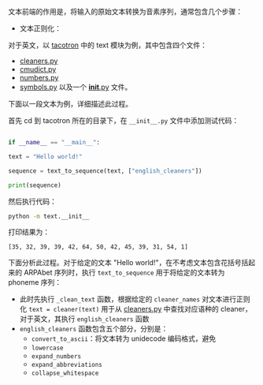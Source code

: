 > 


文本前端的作用是，将输入的原始文本转换为音素序列，通常包含几个步骤：
+ 文本正则化：

对于英文，以  [tacotron](https://github.com/keithito/tacotron/tree/master) 中的 text 模块为例，其中包含四个文件：
+ [cleaners.py](https://github.com/keithito/tacotron/blob/master/text/cleaners.py "cleaners.py")
+ [cmudict.py](https://github.com/keithito/tacotron/blob/master/text/cmudict.py "cmudict.py")
+ [numbers.py](https://github.com/keithito/tacotron/blob/master/text/numbers.py "numbers.py")
+ [symbols.py](https://github.com/keithito/tacotron/blob/master/text/symbols.py "symbols.py")
以及一个 [__init__.py](https://github.com/keithito/tacotron/blob/master/text/__init__.py "__init__.py") 文件。

下面以一段文本为例，详细描述此过程。

首先 cd 到 tacotron 所在的目录下，在 `__init__.py` 文件中添加测试代码：
```python

if __name__ == "__main__":

text = "Hello world!"

sequence = text_to_sequence(text, ["english_cleaners"])

print(sequence)
```
然后执行代码：
```bash
python -m text.__init__
```
打印结果为：
```
[35, 32, 39, 39, 42, 64, 50, 42, 45, 39, 31, 54, 1]
```

下面分析此过程。对于给定的文本 "Hello world!"，在不考虑文本包含花括号括起来的 ARPAbet 序列时，执行 `text_to_sequence` 用于将给定的文本转为 phoneme 序列：
+ 此时先执行 `_clean_text` 函数，根据给定的 `cleaner_names` 对文本进行正则化 `text = cleaner(text)` 用于从 [cleaners.py](https://github.com/keithito/tacotron/blob/master/text/cleaners.py "cleaners.py") 中查找对应语种的 cleaner，对于英文，其执行 `english_cleaners` 函数
+ `english_cleaners` 函数包含五个部分，分别是：
	+ `convert_to_ascii`：将文本转为 unidecode 编码格式，避免
	+ `lowercase`
	+ `expand_numbers`
	+ `expand_abbreviations`
	+ `collapse_whitespace`


